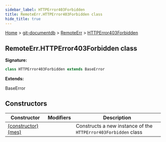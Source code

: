```yaml
---
sidebar_label: HTTPError403Forbidden
title: RemoteErr.HTTPError403Forbidden class
hide_title: true
---
```


[Home](./index.md) &gt; [git-documentdb](./git-documentdb.md) &gt; [RemoteErr](./git-documentdb.remoteerr.md) &gt; [HTTPError403Forbidden](./git-documentdb.remoteerr.httperror403forbidden.md)

## RemoteErr.HTTPError403Forbidden class

<b>Signature:</b>

```typescript
class HTTPError403Forbidden extends BaseError 
```
<b>Extends:</b>

BaseError

## Constructors

|  Constructor | Modifiers | Description |
|  --- | --- | --- |
|  [(constructor)(mes)](./git-documentdb.remoteerr.httperror403forbidden._constructor_.md) |  | Constructs a new instance of the <code>HTTPError403Forbidden</code> class |

